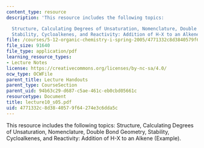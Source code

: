 ```yaml
---
content_type: resource
description: 'This resource includes the following topics:

  Structure, Calculating Degrees of Unsaturation, Nomenclature, Double Bond Geometry,
  Stability, Cycloalkenes, and Reactivity: Addition of H-X to an Alkene (Example).'
file: /courses/5-12-organic-chemistry-i-spring-2005/4771332c8d3840579f64274e3c6dda5c_lecture10_s05.pdf
file_size: 91640
file_type: application/pdf
learning_resource_types:
- Lecture Notes
license: https://creativecommons.org/licenses/by-nc-sa/4.0/
ocw_type: OCWFile
parent_title: Lecture Handouts
parent_type: CourseSection
parent_uid: 94b63c29-d687-c5ae-461c-eb0cbd05661c
resourcetype: Document
title: lecture10_s05.pdf
uid: 4771332c-8d38-4057-9f64-274e3c6dda5c
---
```

This resource includes the following topics:
Structure, Calculating Degrees of Unsaturation, Nomenclature, Double Bond Geometry, Stability, Cycloalkenes, and Reactivity: Addition of H-X to an Alkene (Example).